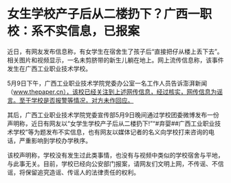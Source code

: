 # 女生学校产子后从二楼扔下？广西一职校：系不实信息，已报案

近日，有网友发布信息称，有女学生在宿舍生了孩子后“直接把仔从楼上丢下去”。相关图片和视频显示，一名未剪脐带的新生儿躺在地上。网上流传信息称，该事件发生在广西工业职业技术学校。

5月9日下午，广西工业职业技术学院党委办公室一名工作人员告诉澎湃新闻（www.thepaper.cn），该校已经关注到上述网传信息，经过核实，网传信息为谣言。至于学校是否报警等情况，对方未作回应。

其后，广西工业职业技术学院党委宣传部5月9日晚间通过学校团委微博发布一份声明称，近日有网友以“女学生学校产子后从二楼扔下!”“#弃婴##广西工业职业技术学校”等为题发布不实信息，也有网友以媒体记者的名义向学校打来咨询的电话，严重影响到学校办学秩序。

该校声明称，学校没有发生过此类事情，也没有与视频中类似的学校宿舍与平地，与此事无关。目前，学校已经向公安部门报案，请网友们文明上网，不传谣、不信谣，将保留追究造谣、传谣人的法律责任的权利。

